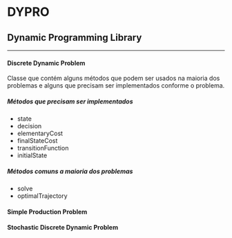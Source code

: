 # DYPRO
## Dynamic Programming Library
---


#### Discrete Dynamic Problem
Classe que contém alguns métodos que podem ser usados na maioria dos problemas e alguns que precisam ser implementados conforme o problema.

##### Métodos que precisam ser implementados
* state
* decision
* elementaryCost
* finalStateCost
* transitionFunction
* initialState

##### Métodos comuns a maioria dos problemas
* solve
* optimalTrajectory

#### Simple Production Problem


#### Stochastic Discrete Dynamic Problem